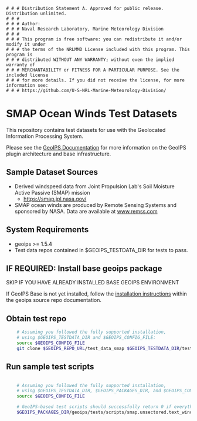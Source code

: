     # # # Distribution Statement A. Approved for public release. Distribution unlimited.
    # # #
    # # # Author:
    # # # Naval Research Laboratory, Marine Meteorology Division
    # # #
    # # # This program is free software: you can redistribute it and/or modify it under
    # # # the terms of the NRLMMD License included with this program. This program is
    # # # distributed WITHOUT ANY WARRANTY; without even the implied warranty of
    # # # MERCHANTABILITY or FITNESS FOR A PARTICULAR PURPOSE. See the included license
    # # # for more details. If you did not receive the license, for more information see:
    # # # https://github.com/U-S-NRL-Marine-Meteorology-Division/


SMAP Ocean Winds Test Datasets
===============================

This repository contains test datasets for use with the Geolocated Information Processing System.

Please see the 
[GeoIPS Documentation](https://github.com/NRLMMD-GEOIPS/geoips/blob/main/README.md)
for more information on the GeoIPS plugin architecture and base infrastructure.

Sample Dataset Sources
-----------------------

* Derived windspeed data from Joint Propulsion Lab's Soil Moisture Active Passive (SMAP) mission
    * https://smap.jpl.nasa.gov/
* SMAP ocean winds are produced by Remote Sensing Systems and sponsored by NASA. Data are available at www.remss.com


System Requirements
---------------------

* geoips >= 1.5.4
* Test data repos contained in $GEOIPS_TESTDATA_DIR for tests to pass.


IF REQUIRED: Install base geoips package
------------------------------------------------------------
SKIP IF YOU HAVE ALREADY INSTALLED BASE GEOIPS ENVIRONMENT 

If GeoIPS Base is not yet installed, follow the
[installation instructions](https://github.com/NRLMMD-GEOIPS/geoips/blob/main/docs/installation.rst)
within the geoips source repo documentation.

Obtain test repo
----------------
```bash
    # Assuming you followed the fully supported installation,
    # using $GEOIPS_TESTDATA_DIR and $GEOIPS_CONFIG_FILE:
    source $GEOIPS_CONFIG_FILE
    git clone $GEOIPS_REPO_URL/test_data_smap $GEOIPS_TESTDATA_DIR/test_data_smap
```

Run sample test scripts
-----------------------
```bash

    # Assuming you followed the fully supported installation,
    # using $GEOIPS_TESTDATA_DIR, $GEOIPS_PACKAGES_DIR, and $GEOIPS_CONFIG_FILE:
    source $GEOIPS_CONFIG_FILE

    # GeoIPS-based test scripts should successfully return 0 if everything is set up properly.
    $GEOIPS_PACKAGES_DIR/geoips/tests/scripts/smap.unsectored.text_winds.sh
```
